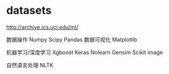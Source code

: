 # datasets

http://archive.ics.uci.edu/ml/

数据操作
  Numpy
  Scipy
  Pandas
  数据可视化
  Matplotlib
  
机器学习/深度学习
  Xgboost
  Keras
  Nolearn
  Gensim
  Scikit image
  
自然语言处理
  NLTK
